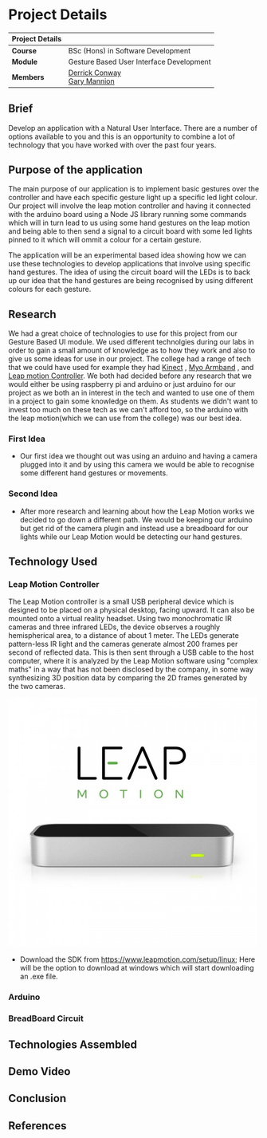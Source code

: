 # Project Details<a name = "details"></a>

| Project Details   |     |
| --- | --- |
| **Course** | BSc (Hons) in Software Development  |
| **Module** |  Gesture Based User Interface Development |
| **Members** | [Derrick Conway](https://github.com/DerrickConway)<br/> [Gary Mannion](https://github.com/Gazza1996)|

## Brief
Develop an application with a Natural User Interface. There are a number of options available to
you and this is an opportunity to combine a lot of technology that you have worked with over the
past four years.

## Purpose of the application
The main purpose of our application is to implement basic gestures over the controller and have each specific gesture light up a specific led light colour.  Our project will involve the leap motion controller and having it connected with the arduino board using a Node JS library running some commands which will in turn lead to us using some hand gestures on the leap motion and being able to then send a signal to a circuit board with some led lights pinned to it which will ommit a colour for a certain gesture.

The application will be an experimental based idea showing how we can use these technologies to develop applications that involve using specific hand gestures. The idea of using the circuit board will the LEDs is to back up our idea that the hand gestures are being recognised by using different colours for each gesture.

## Research
We had a great choice of technologies to use for this project from our Gesture Based UI module. We used different technolgies during our labs in order to gain a small amount of knowledge as to how they work and also to give us some ideas for use in our project. The college had a range of tech that we could have used for example they had [Kinect](https://en.wikipedia.org/wiki/Kinect) , [Myo Armband](https://www.myo.com/) , and [Leap motion Controller](https://www.leapmotion.com/). We both had decided before any research that we would either be using raspberry pi and arduino or just arduino for our project as we both an in interest in the tech and wanted to use one of them in a project to gain some knowledge on them. As students we didn't want to invest too much on these tech as we can't afford too, so the arduino with the leap motion(which we can use from the college) was our best idea.

### First Idea
- Our first idea we thought out was using an arduino and having a camera plugged into it and by using this camera we would be able to recognise some different hand gestures or movements.

### Second Idea
- After more research and learning about how the Leap Motion works we decided to go down a different path. We would be keeping our arduino but get rid of the camera plugin and instead use a breadboard for our lights while our Leap Motion would be detecting our hand gestures.

## Technology Used

### Leap Motion Controller
The Leap Motion controller is a small USB peripheral device which is designed to be placed on a physical desktop, facing upward. It can also be mounted onto a virtual reality headset. Using two monochromatic IR cameras and three infrared LEDs, the device observes a roughly hemispherical area, to a distance of about 1 meter. The LEDs generate pattern-less IR light and the cameras generate almost 200 frames per second of reflected data. This is then sent through a USB cable to the host computer, where it is analyzed by the Leap Motion software using "complex maths" in a way that has not been disclosed by the company, in some way synthesizing 3D position data by comparing the 2D frames generated by the two cameras.

![N|Solid](Images/leap_motion.jpg)

- Download the SDK from https://www.leapmotion.com/setup/linux; Here will be the option to download at windows which will start downloading an .exe file.

### Arduino

### BreadBoard Circuit

## Technologies Assembled

## Demo Video

## Conclusion

## References
